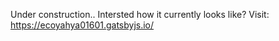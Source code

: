 Under construction..
Intersted how it currently looks like? Visit: https://ecoyahya01601.gatsbyjs.io/
